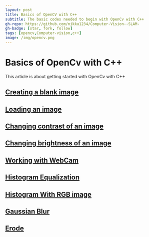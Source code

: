 ```yaml
---
layout: post
title: Basics of OpenCV with C++
subtitle: The basic codes needed to begin with OpenCv with C++
gh-repo: https://github.com/nikku1234/Computer-Vision--SLAM-
gh-badge: [star, fork, follow]
tags: [opencv,Computer-vision,c++]
image: /img/opencv.png
---
```

# Basics of OpenCv with C++

This article is about getting started with OpenCv with C++


## [Creating a blank image](https://github.com/nikku1234/Computer-Vision--SLAM-/blob/master/Xcode%20Project/Working%20with%20Opencv/Working%20with%20Opencv/Blank%20Image.cpp)

## [Loading an image](https://github.com/nikku1234/Computer-Vision--SLAM-/blob/master/Xcode%20Project/Working%20with%20Opencv/Working%20with%20Opencv/Load%20%26%20Display%20Image.cpp)

##  [Changing contrast of an image](https://github.com/nikku1234/Computer-Vision--SLAM-/blob/master/Xcode%20Project/Working%20with%20Opencv/Working%20with%20Opencv/change%20contrast.cpp)

##  [Changing brightness of an image](https://github.com/nikku1234/Computer-Vision--SLAM-/blob/master/Xcode%20Project/Working%20with%20Opencv/Working%20with%20Opencv/change_brightness.cpp)

## 	[Working with WebCam](https://github.com/nikku1234/Computer-Vision--SLAM-/blob/master/Xcode%20Project/Working%20with%20Opencv/Working%20with%20Opencv/working_with_web_cam.cpp "working_with_web_cam.cpp")

## 	[Histogram Equalization](https://github.com/nikku1234/Computer-Vision--SLAM-/blob/master/Xcode%20Project/Working%20with%20Opencv/Working%20with%20Opencv/Histogram%20Equalization.cpp "Histogram Equalization.cpp")

## 	[Histogram With RGB image](https://github.com/nikku1234/Computer-Vision--SLAM-/blob/master/Xcode%20Project/Working%20with%20Opencv/Working%20with%20Opencv/Histogram%20With%20RGB%20image.cpp "Histogram With RGB image.cpp")

## 	[Gaussian Blur](https://github.com/nikku1234/Computer-Vision--SLAM-/blob/master/Xcode%20Project/Working%20with%20Opencv/Working%20with%20Opencv/Gaussian%20Blur.cpp "Gaussian Blur.cpp")

## 	[Erode](https://github.com/nikku1234/Computer-Vision--SLAM-/blob/master/Xcode%20Project/Working%20with%20Opencv/Working%20with%20Opencv/Erode.cpp "Erode.cpp")
